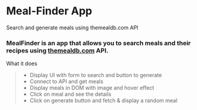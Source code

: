 # Meal-Finder App
Search and generate meals using themealdb.com API
### MealFinder is an app that allows you to search meals and their recipes using <a href="http://themealdb.com">themealdb.com</a> API.

What it does
> - Display UI with form to search and button to generate
> - Connect to API and get meals
> - Display meals in DOM with image and hover effect
> - Click on meal and see the details
> - Click on generate button and fetch & display a random meal
